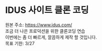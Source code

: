 # IDUS 사이트 클론 코딩

원본 주소: https://www.idus.com/  
조금 더 나은 프로덕션을 위한 클론코딩 연습  
이번에는 좀 더 빠르게, 깔끔하게 제작 할 것입니다.  
목표 기한: 3/27
